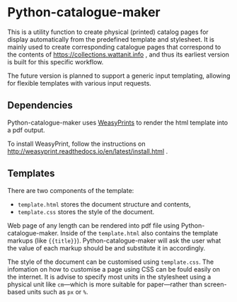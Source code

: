 # Python-catalogue-maker

This is a utility function to create physical (printed) catalog pages for display automatically from the predefined template and stylesheet.
It is mainly used to create corresponding catalogue pages that correspond to the contents of https://collections.wattanit.info , and thus its earliest version is built for this specific workflow.

The future version is planned to support a generic input templating, allowing for flexible templates with various input requests.

## Dependencies

Python-catalogue-maker uses [WeasyPrints](http://weasyprint.org/) to render the html template into a pdf output.

To install WeasyPrint, follow the instructions on http://weasyprint.readthedocs.io/en/latest/install.html .

## Templates

There are two components of the template:
* `template.html` stores the document structure and contents,
* `template.css` stores the style of the document.

Web page of any length can be rendered into pdf file using Python-catalogue-maker. 
Inside of the `template.html` also contains the template markups (like `{{title}}`). 
Python-catalogue-maker will ask the user what the value of each markup should be and substitute it in accordingly.

The style of the document can be customised using `template.css`. 
The infomation on how to customise a page using CSS can be fould easily on the internet. 
It is advise to specify most units in the stylesheet using a physical unit like `cm`—which is more suitable for paper—rather than screen-based units such as `px` or `%`.
